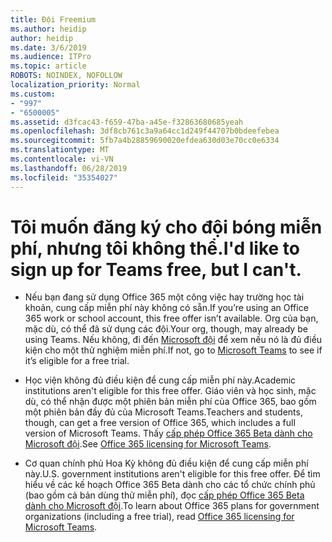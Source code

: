 ```yaml
---
title: Đội Freemium
ms.author: heidip
author: heidip
ms.date: 3/6/2019
ms.audience: ITPro
ms.topic: article
ROBOTS: NOINDEX, NOFOLLOW
localization_priority: Normal
ms.custom:
- "997"
- "6500005"
ms.assetid: d3fcac43-f659-47ba-a45e-f32863680685yeah
ms.openlocfilehash: 3df8cb761c3a9a64cc1d249f44707b0bdeefebea
ms.sourcegitcommit: 5fb7a4b28859690020efdea630d03e70cc0e6334
ms.translationtype: MT
ms.contentlocale: vi-VN
ms.lasthandoff: 06/28/2019
ms.locfileid: "35354027"
---
```

# <a name="id-like-to-sign-up-for-teams-free-but-i-cant"></a><span data-ttu-id="f3b41-102">Tôi muốn đăng ký cho đội bóng miễn phí, nhưng tôi không thể.</span><span class="sxs-lookup"><span data-stu-id="f3b41-102">I'd like to sign up for Teams free, but I can't.</span></span>

- <span data-ttu-id="f3b41-103">Nếu bạn đang sử dụng Office 365 một công việc hay trường học tài khoản, cung cấp miễn phí này không có sẵn.</span><span class="sxs-lookup"><span data-stu-id="f3b41-103">If you’re using an Office 365 work or school account, this free offer isn’t available.</span></span> <span data-ttu-id="f3b41-104">Org của bạn, mặc dù, có thể đã sử dụng các đội.</span><span class="sxs-lookup"><span data-stu-id="f3b41-104">Your org, though, may already be using Teams.</span></span> <span data-ttu-id="f3b41-105">Nếu không, đi đến [Microsoft đội](https://products.office.com/microsoft-teams/group-chat-software) để xem nếu nó là đủ điều kiện cho một thử nghiệm miễn phí.</span><span class="sxs-lookup"><span data-stu-id="f3b41-105">If not, go to [Microsoft Teams](https://products.office.com/microsoft-teams/group-chat-software) to see if it’s eligible for a free trial.</span></span>

- <span data-ttu-id="f3b41-106">Học viện không đủ điều kiện để cung cấp miễn phí này.</span><span class="sxs-lookup"><span data-stu-id="f3b41-106">Academic institutions aren't eligible for this free offer.</span></span> <span data-ttu-id="f3b41-107">Giáo viên và học sinh, mặc dù, có thể nhận được một phiên bản miễn phí của Office 365, bao gồm một phiên bản đầy đủ của Microsoft Teams.</span><span class="sxs-lookup"><span data-stu-id="f3b41-107">Teachers and students, though, can get a free version of Office 365, which includes a full version of Microsoft Teams.</span></span> <span data-ttu-id="f3b41-108">Thấy [cấp phép Office 365 Beta dành cho Microsoft đội](https://docs.microsoft.com/microsoftteams/office-365-licensing).</span><span class="sxs-lookup"><span data-stu-id="f3b41-108">See [Office 365 licensing for Microsoft Teams](https://docs.microsoft.com/microsoftteams/office-365-licensing).</span></span>

- <span data-ttu-id="f3b41-109">Cơ quan chính phủ Hoa Kỳ không đủ điều kiện để cung cấp miễn phí này.</span><span class="sxs-lookup"><span data-stu-id="f3b41-109">U.S. government institutions aren't eligible for this free offer.</span></span> <span data-ttu-id="f3b41-110">Để tìm hiểu về các kế hoạch Office 365 Beta dành cho các tổ chức chính phủ (bao gồm cả bản dùng thử miễn phí), đọc [cấp phép Office 365 Beta dành cho Microsoft đội](https://docs.microsoft.com/microsoftteams/office-365-licensing).</span><span class="sxs-lookup"><span data-stu-id="f3b41-110">To learn about Office 365 plans for government organizations (including a free trial), read [Office 365 licensing for Microsoft Teams](https://docs.microsoft.com/microsoftteams/office-365-licensing).</span></span>
